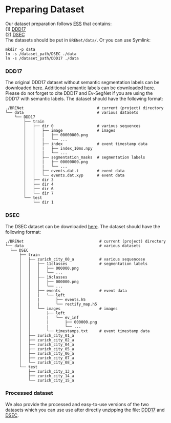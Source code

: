# Preparing Dataset
Our dataset preparation follows [ESS](https://github.com/uzh-rpg/ess) that contains: <br/>
(1) [DDD17](https://docs.google.com/document/u/1/d/1HM0CSmjO8nOpUeTvmPjopcBcVCk7KXvLUuiZFS6TWSg/pub) <br/>
(2) [DSEC](https://dsec.ifi.uzh.ch/) <br/>
The datasets should be put in ```BRENet/data/```. Or you can use Symlink:
```
mkdir -p data
ln -s /dataset_path/DSEC ./data
ln -s /dataset_path/DDD17 ./data
```

### DDD17
The original DDD17 dataset without semantic segmentation labels can be downloaded [here](https://docs.google.com/document/u/1/d/1HM0CSmjO8nOpUeTvmPjopcBcVCk7KXvLUuiZFS6TWSg/pub). Additional semantic labels can be downloaded [here](https://github.com/Shathe/Ev-SegNet). Please do not forget to cite DDD17 and Ev-SegNet if you are using the DDD17 with semantic labels. The dataset should have the following format:

    ./BRENet                                # current (project) directory
    └── data                                # various datasets
        └── DDD17
            ├── train
            │   ├── dir 0                   # various sequences
            │   │   ├── image               # images
            │   │   |   ├── 00000000.png
            │   │   |   └── ...
            │   │   ├── index               # event timestamp data
            │   │   |   ├── index_10ms.npy
            │   │   |   └── ...
            │   │   ├── segmentation_masks  # segmentation labels
            │   │   |   ├── 00000000.png
            │   │   |   └── ...
            │   │   ├── events.dat.t        # event data
            │   │   └── events.dat.xyp      # event data
            │   ├── dir 3
            │   ├── dir 4
            │   ├── dir 6
            │   └── dir 7
            └── test
                └── dir 1

### DSEC
The DSEC dataset can be downloaded [here](https://dsec.ifi.uzh.ch/dsec-datasets/download/). The dataset should have the following format:

    ./BRENet                                 # current (project) directory
    └── data                                 # various datasets
      └── DSEC
          ├── train               
          │   ├── zurich_city_00_a           # various sequencese
          │   │   ├── 11classes              # segmentation labels
          │   │   │   ├── 000000.png
          │   │   │   └── ...
          │   │   ├── 19classes
          │   │   │   ├── 000000.png
          │   │   │   └── ...
          │   │   ├── events                 # event data
          │   │   |   └── left
          │   │   |       ├── events.h5
          │   │   |       └── rectify_map.h5
          │   │   └── images                 # images
          │   │       ├── left
          │   │       |   └── ev_inf
          │   │       |       ├── 000000.png
          │   │       |       └── ...
          │   │       └── timestamps.txt     # event timestamp data
          │   ├── zurich_city_01_a
          │   ├── zurich_city_02_a
          │   ├── zurich_city_04_a
          │   ├── zurich_city_05_a
          │   ├── zurich_city_06_a
          │   ├── zurich_city_07_a
          │   └── zurich_city_08_a
          └── test
              ├── zurich_city_13_a
              ├── zurich_city_14_a
              └── zurich_city_15_a

### Processed dataset
We also provide the processed and easy-to-use versions of the two datasets which you can use use after directly unzipping the file: [DDD17](https://drive.google.com/file/d/1AmIe4-dQ-BBuR4L33BW_wSJoII8p2zsj/view?usp=drive_link) and [DSEC](https://drive.google.com/file/d/1YgJqobRUhtKbMSCIhafl0GOTfQ1YUNz_/view?usp=drive_link). 